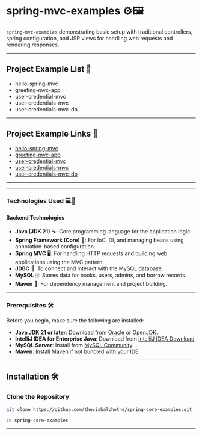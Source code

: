 # spring-mvc-examples ⚙️🖼️

`spring-mvc-examples` demonstrating basic setup with traditional controllers, spring configuration, and JSP views for handling web requests and rendering responses.

---

## Project Example List 📂

- hello-spring-mvc  
- greeting-mvc-app  
- user-credential-mvc  
- user-credentials-mvc  
- user-credentials-mvc-db  

---

## Project Example Links 🔗

- [hello-spring-mvc](https://github.com/thevishalchothe/spring-mvc-examples/tree/4baab3f371655c6a1d686a9d2fcc8d81553f50b3/hello-spring-mvc)
- [greeting-mvc-app](https://github.com/thevishalchothe/spring-mvc-examples/tree/4baab3f371655c6a1d686a9d2fcc8d81553f50b3/greeting-mvc-app)
- [user-credential-mvc](https://github.com/thevishalchothe/spring-mvc-examples/tree/4baab3f371655c6a1d686a9d2fcc8d81553f50b3/user-credential-mvc)
- [user-credentials-mvc](https://github.com/thevishalchothe/spring-mvc-examples/tree/4baab3f371655c6a1d686a9d2fcc8d81553f50b3/user-credentials-mvc)
- [user-credentials-mvc-db](https://github.com/thevishalchothe/spring-mvc-examples/tree/4baab3f371655c6a1d686a9d2fcc8d81553f50b3/user-credentials-mvc-db)

---

---

### **Technologies Used** 💻🔧

#### **Backend Technologies**
- **Java (JDK 21)** ☕️: Core programming language for the application logic.
- **Spring Framework (Core)** 🌱: For IoC, DI, and managing beans using annotation-based configuration.
- **Spring MVC** 🖥️: For handling HTTP requests and building web applications using the MVC pattern.
- **JDBC** 📡: To connect and interact with the MySQL database.
- **MySQL** 🗄️: Stores data for books, users, admins, and borrow records.
- **Maven** 🧰: For dependency management and project building.

---

### **Prerequisites** 🛠️

Before you begin, make sure the following are installed:

- **Java JDK 21 or later**: Download from [Oracle](https://www.oracle.com/java/technologies/javase/jdk21-archive-downloads.html) or [OpenJDK](https://jdk.java.net/21/).
- **IntelliJ IDEA for Enterprise Java**: Download from [IntelliJ IDEA Download](https://www.jetbrains.com/idea/download/)
- **MySQL Server**: Install from [MySQL Community](https://dev.mysql.com/downloads/installer/).
- **Maven**: [Install Maven](https://maven.apache.org/install.html) if not bundled with your IDE.

---

## **Installation** 🛠️

### **Clone the Repository**

```bash
git clone https://github.com/thevishalchothe/spring-core-examples.git

cd spring-core-examples
   ```

---
